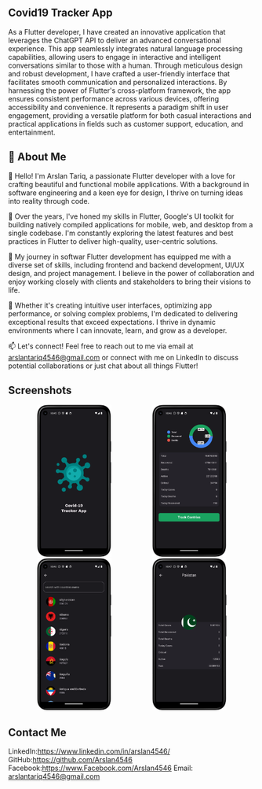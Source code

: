 ## Covid19 Tracker App

As a Flutter developer, I have created an innovative application that leverages the ChatGPT API to deliver an advanced conversational experience. This app seamlessly integrates natural language processing capabilities, allowing users to engage in interactive and intelligent conversations similar to those with a human. Through meticulous design and robust development, I have crafted a user-friendly interface that facilitates smooth communication and personalized interactions. By harnessing the power of Flutter's cross-platform framework, the app ensures consistent performance across various devices, offering accessibility and convenience. It represents a paradigm shift in user engagement, providing a versatile platform for both casual interactions and practical applications in fields such as customer support, education, and entertainment.

## 🚀 About Me
👋 Hello! I'm Arslan Tariq, a passionate Flutter developer with a love for crafting beautiful and functional mobile applications. With a background in software engineering and a keen eye for design, I thrive on turning ideas into reality through code.

🚀 Over the years, I've honed my skills in Flutter, Google's UI toolkit for building natively compiled applications for mobile, web, and desktop from a single codebase. I'm constantly exploring the latest features and best practices in Flutter to deliver high-quality, user-centric solutions.

💼 My journey in softwar Flutter development has equipped me with a diverse set of skills, including frontend and backend development, UI/UX design, and project management. I believe in the power of collaboration and enjoy working closely with clients and stakeholders to bring their visions to life.

🌟 Whether it's creating intuitive user interfaces, optimizing app performance, or solving complex problems, I'm dedicated to delivering exceptional results that exceed expectations. I thrive in dynamic environments where I can innovate, learn, and grow as a developer.

📫 Let's connect! Feel free to reach out to me via email at arslantariq4546@gmail.com or connect with me on LinkedIn to discuss potential collaborations or just chat about all things Flutter!


## Screenshots

<p align="center">
  <img src="https://github.com/Arslan4546/Covid-19-Tracker-App/blob/main/images/ss1.png" alt="Screenshot 1" width="30%" style="margin: 0 40px;"/>
  <img src="https://github.com/Arslan4546/Covid-19-Tracker-App/blob/main/images/ss2.png" alt="Screenshot 2" width="30%" style="margin: 0 40px;"/>
   <img src="https://github.com/Arslan4546/Covid-19-Tracker-App/blob/main/images/ss3.png" alt="Screenshot 1" width="30%" style="margin: 0 40px;"/>
  <img src="https://github.com/Arslan4546/Covid-19-Tracker-App/blob/main/images/ss4.png" alt="Screenshot 2" width="30%" style="margin: 0 40px;"/>

</p>



## Contact Me

LinkedIn:https://www.linkedin.com/in/arslan4546/
GitHub:https://github.com/Arslan4546
Facebook:https://www.Facebook.com/Arslan4546
Email: arslantariq4546@gmail.com

